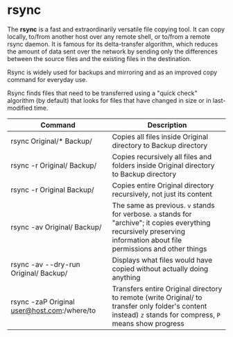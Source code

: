 # rsync

The **rsync** is a fast and extraordinarily versatile file copying tool. It can copy locally, to/from another host over any remote shell, or to/from a remote rsync daemon. It is famous for its delta-transfer algorithm, which reduces the amount of data sent over the network by sending only the differences between the source files and the existing files in the destination.

Rsync is widely used for backups and mirroring and as an improved copy command for everyday use.

Rsync finds files that need to be transferred using a "quick check" algorithm (by default) that looks for files that have changed in size or in last-modified time.

Command | Description
-|-
rsync Original/* Backup/ | Copies all files inside Original directory to Backup directory
rsync -r Original/ Backup/ | Copies recursively all files and folders inside Original directory to Backup directory
rsync -r Original Backup/ | Copies entire Original directory recursively, not just its content
rsync -av Original/ Backup/ | The same as previous. `v` stands for verbose. `a` stands for "archive"; it copies everything recursively preserving information about file permissions and other things
rsync -av --dry-run Original/ Backup/|  Displays what files would have copied without actually doing anything
rsync -zaP Original user@host.com:/where/to | Transfers entire Original directory to remote (write Original/ to transfer only folder's content instead) `z` stands for compress, `P` means show progress